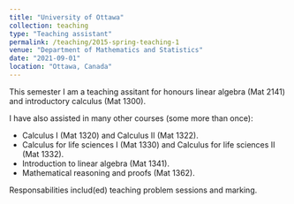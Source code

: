 ```yaml
---
title: "University of Ottawa"
collection: teaching
type: "Teaching assistant"
permalink: /teaching/2015-spring-teaching-1
venue: "Department of Mathematics and Statistics"
date: "2021-09-01"
location: "Ottawa, Canada"
---
```


This semester I am a teaching assitant for honours linear algebra (Mat 2141) and introductory calculus (Mat 1300). 

I have also assisted in many other courses (some more than once):
<ul>
    <li> Calculus I (Mat 1320) and Calculus II (Mat 1322).</li>
    <li> Calculus for life sciences I (Mat 1330) and Calculus for life sciences II (Mat 1332).</li>
    <li> Introduction to linear algebra (Mat 1341).</li>
    <li> Mathematical reasoning and proofs (Mat 1362). </li>
</ul>

Responsabilities includ(ed) teaching problem sessions and marking.
